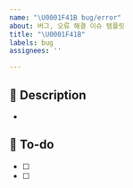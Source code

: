 ```yaml
---
name: "\U0001F41B bug/error"
about: 버그, 오류 해결 이슈 템플릿
title: "\U0001F41B"
labels: bug
assignees: ''

---
```


## 📌 Description
- 

## 📝 To-do
- [ ] 
- [ ]
